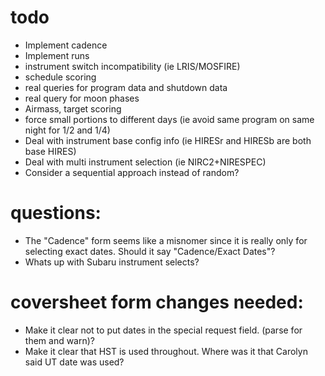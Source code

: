 # todo
- Implement cadence
- Implement runs
- instrument switch incompatibility (ie LRIS/MOSFIRE)
- schedule scoring
- real queries for program data and shutdown data
- real query for moon phases
- Airmass, target scoring
- force small portions to different days (ie avoid same program on same night for 1/2 and 1/4)
- Deal with instrument base config info (ie HIRESr and HIRESb are both base HIRES)
- Deal with multi instrument selection (ie NIRC2+NIRESPEC)
- Consider a sequential approach instead of random?


# questions: 
- The "Cadence" form seems like a misnomer since it is really only for selecting exact dates.  Should it say "Cadence/Exact Dates"?
- Whats up with Subaru instrument selects?


# coversheet form changes needed:
- Make it clear not to put dates in the special request field. (parse for them and warn)?
- Make it clear that HST is used throughout.  Where was it that Carolyn said UT date was used?




